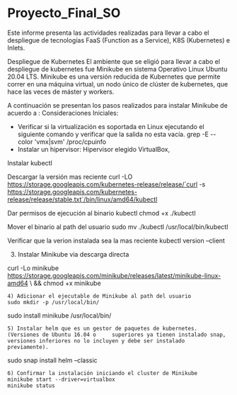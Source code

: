 # Proyecto_Final_SO
Este informe presenta las actividades realizadas para llevar a cabo el despliegue de tecnologías FaaS (Function as a Service), K8S (Kubernetes) e Inlets.

Despliegue de Kubernetes
El ambiente que se eligió para llevar a cabo el despliegue de kubernetes fue Minikube en sistema Operativo Linux Ubuntu 20.04 LTS.
Minikube es una versión reducida de Kubernetes que permite correr en una máquina virtual, un nodo único de clúster de kubernetes, que hace las veces de máster y workers.

A continuación se presentan los pasos realizados para instalar Minikube de acuerdo a :
Consideraciones Iniciales: 
- Verificar si la virtualización es soportada en Linux ejecutando el siguiente comando y verificar que la salida no esta vacía.
grep -E --color 'vmx|svm' /proc/cpuinfo
- Instalar un hipervisor: Hipervisor elegido VirtualBox,

Instalar kubectl


Descargar la versión mas reciente 
curl -LO https://storage.googleapis.com/kubernetes-release/release/`curl -s https://storage.googleapis.com/kubernetes-release/release/stable.txt`/bin/linux/amd64/kubectl

Dar permisos de ejecución al binario kubectl
chmod +x ./kubectl

Mover el binario al path del usuario
sudo mv ./kubectl /usr/local/bin/kubectl

Verificar que la verion instalada sea la mas reciente
kubectl version –client


3) Instalar Minikube via descarga directa

curl -Lo minikube https://storage.googleapis.com/minikube/releases/latest/minikube-linux-amd64 \  && chmod +x minikube

    4) Adicionar el ejecutable de Minikube al path del usuario
    sudo mkdir -p /usr/local/bin/
sudo install minikube /usr/local/bin/

    5) Instalar helm que es un gestor de paquetes de kubernetes. (Versiones de Ubuntu 16.04 o     superiores ya tienen instalado snap, versiones inferiores no lo incluyen y debe ser instalado     previamente). 
sudo snap install helm –classic

    6) Confirmar la instalación iniciando el cluster de Minikube
    minikube start --driver=virtualbox
    minikube status
    
    

